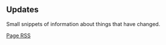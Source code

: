 ## Updates

Small snippets of information about things that have changed.

[Page RSS](/updates.xml)

